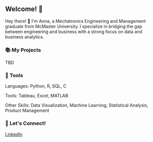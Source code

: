 ## Welcome! 🌟
Hey there! 👋 I'm Anna, a Mechatronics Engineering and Management graduate from McMaster University. I specialize in bridging the gap between engineering and business with a strong focus on data and business analytics.

### 📚 My Projects
TBD

### 🔧 Tools
Languages: Python, R, SQL, C

Tools: Tableau, Excel, MATLAB

Other Skills: Data Visualization, Machine Learning, Statistical Analysis, Product Management

### 💬 Let's Connect!
[LinkedIn](https://www.linkedin.com/in/annaxyhu/)

<!--
**annaxyhu/annaxyhu** is a ✨ _special_ ✨ repository because its `README.md` (this file) appears on your GitHub profile.

Here are some ideas to get you started:

- 🔭 I’m currently working on ...
- 🌱 I’m currently learning ...
- 👯 I’m looking to collaborate on ...
- 🤔 I’m looking for help with ...
- 💬 Ask me about ...
- 📫 How to reach me: ...
- 😄 Pronouns: ...
- ⚡ Fun fact: ...
-->
